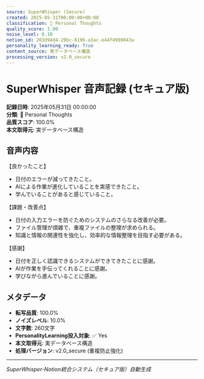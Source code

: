 ```yaml
---
source: SuperWhisper (Secure)
created: 2025-05-31T00:00:00+00:00
classification: 💭 Personal Thoughts
quality_score: 1.00
noise_level: 0.10
notion_id: 203d94d4-29bc-8196-a3ac-e44f4980043a
personality_learning_ready: True
content_source: 実データベース構造
processing_version: v2.0_secure
---
```


# SuperWhisper 音声記録 (セキュア版)

**記録日時**: 2025年05月31日 00:00:00  
**分類**: 💭 Personal Thoughts  
**品質スコア**: 100.0%  
**本文取得元**: 実データベース構造

## 音声内容

【良かったこと】
- 日付のエラーが減ってきたこと。
- AIによる作業が進化していることを実感できたこと。
- 学んでいることがあると感じていること。

【課題・改善点】
- 日付の入力エラーを防ぐためのシステムのさらなる改善が必要。
- ファイル管理が煩雑で、重複ファイルの整理が求められる。
- 知識と情報の関連性を強化し、効率的な情報整理を目指す必要がある。

【感謝】
- 日付を正しく認識できるシステムができてきたことに感謝。
- AIが作業を手伝ってくれることに感謝。
- 学びながら進んでいることに感謝。

## メタデータ

- **転写品質**: 100.0%
- **ノイズレベル**: 10.0%
- **文字数**: 260文字
- **PersonalityLearning投入対象**: ✅ Yes
- **本文取得元**: 実データベース構造
- **処理バージョン**: v2.0_secure (重複防止強化)

---
*SuperWhisper-Notion統合システム（セキュア版）自動生成*
